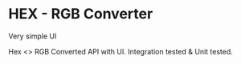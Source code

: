 # HEX - RGB Converter

Very simple UI

Hex <> RGB Converted API with UI.
Integration tested & Unit tested.
